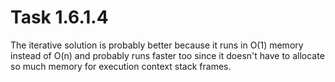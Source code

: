 # Task 1.6.1.4

The iterative solution is probably better because it runs in O(1) memory instead
of O(n) and probably runs faster too since it doesn't have to allocate so much
memory for execution context stack frames.

